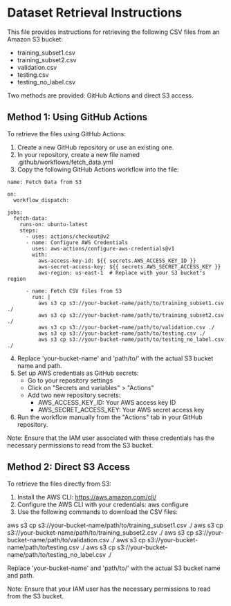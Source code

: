 # Dataset Retrieval Instructions

This file provides instructions for retrieving the following CSV files from an Amazon S3 bucket:
- training_subset1.csv
- training_subset2.csv
- validation.csv
- testing.csv
- testing_no_label.csv

Two methods are provided: GitHub Actions and direct S3 access.

## Method 1: Using GitHub Actions

To retrieve the files using GitHub Actions:

1. Create a new GitHub repository or use an existing one.
2. In your repository, create a new file named .github/workflows/fetch_data.yml
3. Copy the following GitHub Actions workflow into the file:

```
name: Fetch Data from S3

on:
  workflow_dispatch:

jobs:
  fetch-data:
    runs-on: ubuntu-latest
    steps:
      - uses: actions/checkout@v2
      - name: Configure AWS Credentials
        uses: aws-actions/configure-aws-credentials@v1
        with:
          aws-access-key-id: ${{ secrets.AWS_ACCESS_KEY_ID }}
          aws-secret-access-key: ${{ secrets.AWS_SECRET_ACCESS_KEY }}
          aws-region: us-east-1  # Replace with your S3 bucket's region

      - name: Fetch CSV files from S3
        run: |
          aws s3 cp s3://your-bucket-name/path/to/training_subset1.csv ./
          aws s3 cp s3://your-bucket-name/path/to/training_subset2.csv ./
          aws s3 cp s3://your-bucket-name/path/to/validation.csv ./
          aws s3 cp s3://your-bucket-name/path/to/testing.csv ./
          aws s3 cp s3://your-bucket-name/path/to/testing_no_label.csv ./
```

4. Replace 'your-bucket-name' and 'path/to/' with the actual S3 bucket name and path.
5. Set up AWS credentials as GitHub secrets:
   - Go to your repository settings
   - Click on "Secrets and variables" > "Actions"
   - Add two new repository secrets:
     - AWS_ACCESS_KEY_ID: Your AWS access key ID
     - AWS_SECRET_ACCESS_KEY: Your AWS secret access key
6. Run the workflow manually from the "Actions" tab in your GitHub repository.

Note: Ensure that the IAM user associated with these credentials has the necessary permissions to read from the S3 bucket.

## Method 2: Direct S3 Access

To retrieve the files directly from S3:

1. Install the AWS CLI: https://aws.amazon.com/cli/
2. Configure the AWS CLI with your credentials:
   aws configure
3. Use the following commands to download the CSV files:

aws s3 cp s3://your-bucket-name/path/to/training_subset1.csv ./
aws s3 cp s3://your-bucket-name/path/to/training_subset2.csv ./
aws s3 cp s3://your-bucket-name/path/to/validation.csv ./
aws s3 cp s3://your-bucket-name/path/to/testing.csv ./
aws s3 cp s3://your-bucket-name/path/to/testing_no_label.csv ./

Replace 'your-bucket-name' and 'path/to/' with the actual S3 bucket name and path.

Note: Ensure that your IAM user has the necessary permissions to read from the S3 bucket.



